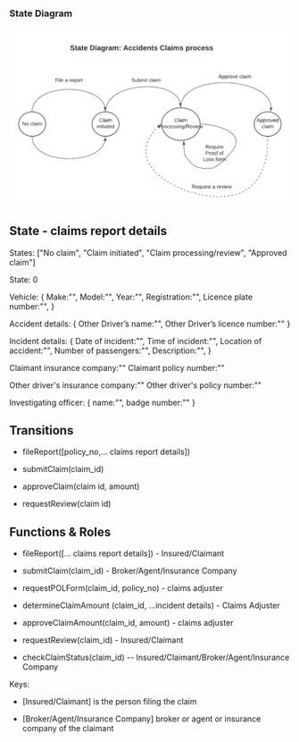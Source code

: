 ### State Diagram

![State diagram](https://github.com/littbarskiadeh/insurance-claims-state-machine/blob/main/assets/state_diagram.png)

## State - claims report details

States: ["No claim", "Claim initiated", "Claim processing/review", "Approved claim"]

State: 0

Vehicle: {
	Make:"", 
	Model:"",
	Year:"", 
	Registration:"",
	Licence plate number:"",
}

Accident details: {
	Other Driver’s name:"",
	Other Driver’s licence number:""
}

Incident details: {
	Date of incident:"", 
	Time of incident:"",
	Location of accident:"",
	Number of passengers:"",
	Description:"",
}

Claimant insurance company:""
Claimant policy number:""

Other driver's insurance company:""
Other driver's policy number:""

Investigating officer: {
	name:"",
	badge number:""
}

## Transitions

* fileReport([policy_no,... claims report details])

* submitClaim(claim_id)

* approveClaim(claim id, amount)

* requestReview(claim id)

## Functions & Roles 

* fileReport([... claims report details]) - Insured/Claimant

* submitClaim(claim_id) - Broker/Agent/Insurance Company

* requestPOLForm(claim_id, policy_no) - claims adjuster

* determineClaimAmount (claim_id, ...incident details) - Claims Adjuster

* approveClaimAmount(claim_id, amount) - claims adjuster

* requestReview(claim_id) - Insured/Claimant

* checkClaimStatus(claim_id) -- Insured/Claimant/Broker/Agent/Insurance Company

Keys:

- [Insured/Claimant] is the person filing the claim

- [Broker/Agent/Insurance Company] broker or agent or insurance company of the claimant

